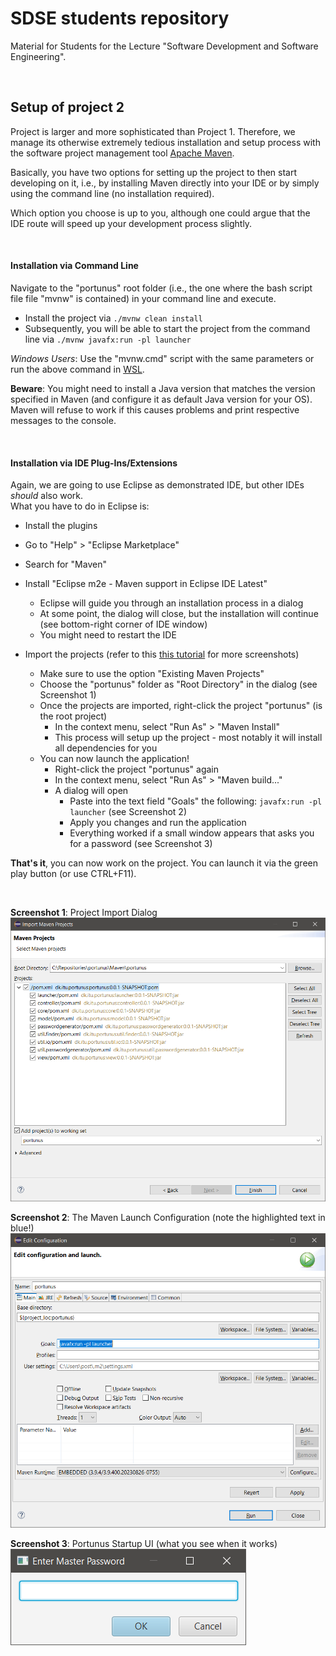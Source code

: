 # SDSE students repository
Material for Students for the Lecture "Software Development and Software Engineering".

&nbsp;

## Setup of project 2
Project is larger and more sophisticated than Project 1.
Therefore, we manage its otherwise extremely tedious installation and setup process with the software project management tool [Apache Maven](https://maven.apache.org/).

Basically, you have two options for setting up the project to then start developing on it, i.e., by installing Maven directly into your IDE or by simply using the command line (no installation required).

Which option you choose is up to you, although one could argue that the IDE route will speed up your development process slightly.

&nbsp;

#### Installation via Command Line

Navigate to the "portunus" root folder (i.e., the one where the bash script file file "mvnw" is contained) in your command line and execute.

- Install the project via `./mvnw clean install`
- Subsequently, you will be able to start the project from the command line via
`./mvnw javafx:run -pl launcher`

*Windows Users*: Use the "mvnw.cmd" script with the same parameters or run the above command in [WSL](https://learn.microsoft.com/en-us/windows/wsl/about).

**Beware**: You might need to install a Java version that matches the version specified in Maven (and configure it as default Java version for your OS).
Maven will refuse to work if this causes problems and print respective messages to the console.

&nbsp;

#### Installation via IDE Plug-Ins/Extensions

Again, we are going to use Eclipse as demonstrated IDE, but other IDEs *should* also work.  
What you have to do in Eclipse is:

- Install the plugins
 - Go to "Help" > "Eclipse Marketplace"
 - Search for "Maven"
 - Install "Eclipse m2e - Maven support in Eclipse IDE Latest"
   - Eclipse will guide you through an installation process in a dialog
   - At some point, the dialog will close, but the installation will continue (see bottom-right corner of IDE window)
   - You might need to restart the IDE

- Import the projects (refer to this [this tutorial](https://www.lagomframework.com/documentation/1.6.x/java/EclipseMavenInt.html) for more screenshots)
  - Make sure to use the option "Existing Maven Projects"
  - Choose the "portunus" folder as "Root Directory" in the dialog (see Screenshot 1)
  - Once the projects are imported, right-click the project "portunus" (is the root project)
    - In the context menu, select "Run As" > "Maven Install"
    - This process will setup up the project - most notably it will install all dependencies for you
  - You can now launch the application!
    - Right-click the project "portunus" again
    - In the context menu, select "Run As" > "Maven build..."
    - A dialog will open
      - Paste into the text field "Goals" the following: `javafx:run -pl launcher` (see Screenshot 2)
      - Apply you changes and run the application
      - Everything worked if a small window appears that asks you for a password (see Screenshot 3)

**That's it**, you can now work on the project.
You can launch it via the green play button (or use CTRL+F11).

&nbsp;

**Screenshot 1**: Project Import Dialog  
![s](ReadMe/import-dialog.png?raw=true)

**Screenshot 2**: The Maven Launch Configuration (note the highlighted text in blue!)  
![s](ReadMe/run-configuration.png?raw=true)

**Screenshot 3**: Portunus Startup UI (what you see when it works)  
![s](ReadMe/portunus-startup.png?raw=true)
